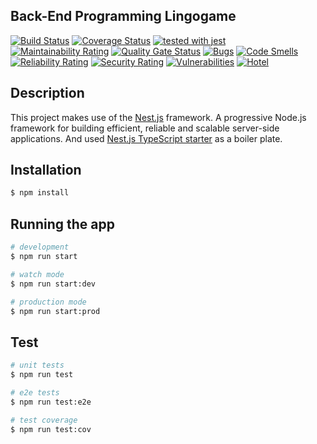 
## Back-End Programming Lingogame

[![Build Status](https://travis-ci.com/Dannymos/bep-lingogame.svg?token=gpoU2vNdexLmEGF8p9c4&branch=master)](https://travis-ci.com/Dannymos/bep-lingogame)
[![Coverage Status](https://coveralls.io/repos/github/Dannymos/bep-lingogame/badge.svg?t=WsslOf)](https://coveralls.io/github/Dannymos/bep-lingogame)
[![tested with jest](https://img.shields.io/badge/tested_with-jest-99424f.svg)](https://github.com/facebook/jest)
[![Maintainability Rating](https://sonarcloud.io/api/project_badges/measure?project=Dannymos_bep-lingogame&metric=sqale_rating)](https://sonarcloud.io/dashboard?id=Dannymos_bep-lingogame)
[![Quality Gate Status](https://sonarcloud.io/api/project_badges/measure?project=Dannymos_bep-lingogame&metric=alert_status)](https://sonarcloud.io/dashboard?id=Dannymos_bep-lingogame)
[![Bugs](https://sonarcloud.io/api/project_badges/measure?project=Dannymos_bep-lingogame&metric=bugs)](https://sonarcloud.io/dashboard?id=Dannymos_bep-lingogame)
[![Code Smells](https://sonarcloud.io/api/project_badges/measure?project=Dannymos_bep-lingogame&metric=code_smells)](https://sonarcloud.io/dashboard?id=Dannymos_bep-lingogame)
[![Reliability Rating](https://sonarcloud.io/api/project_badges/measure?project=Dannymos_bep-lingogame&metric=reliability_rating)](https://sonarcloud.io/dashboard?id=Dannymos_bep-lingogame)
[![Security Rating](https://sonarcloud.io/api/project_badges/measure?project=Dannymos_bep-lingogame&metric=security_rating)](https://sonarcloud.io/dashboard?id=Dannymos_bep-lingogame)
[![Vulnerabilities](https://sonarcloud.io/api/project_badges/measure?project=Dannymos_bep-lingogame&metric=vulnerabilities)](https://sonarcloud.io/dashboard?id=Dannymos_bep-lingogame)
[![Hotel](https://img.shields.io/badge/Hotel-Trivago-success)](https://img.shields.io/badge/Hotel-Trivago-success)

## Description

This project makes use of the [Nest.js](https://nestjs.com/) framework.
A progressive Node.js framework for building efficient, reliable and scalable server-side applications.
And used [Nest.js TypeScript starter](https://github.com/nestjs/typescript-starter) as a boiler plate.
## Installation

```bash
$ npm install
```

## Running the app

```bash
# development
$ npm run start

# watch mode
$ npm run start:dev

# production mode
$ npm run start:prod
```

## Test

```bash
# unit tests
$ npm run test

# e2e tests
$ npm run test:e2e

# test coverage
$ npm run test:cov
```

